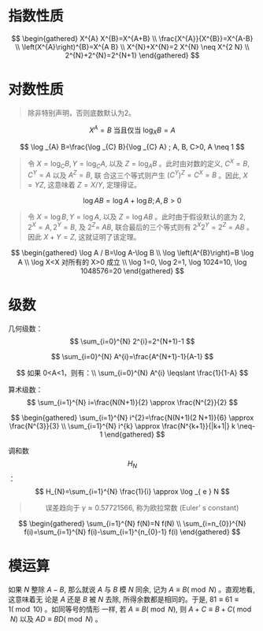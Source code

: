 # 指数性质

$$
\begin{gathered}
X^{A} X^{B}=X^{A+B} \\
\frac{X^{A}}{X^{B}}=X^{A-B} \\
\left(X^{A}\right)^{B}=X^{A B} \\
X^{N}+X^{N}=2 X^{N} \neq X^{2 N} \\
2^{N}+2^{N}=2^{N+1}
\end{gathered}
$$



# 对数性质

> 除非特别声明，否则底数默认为2。


$$
X^{A}=B \text { 当且仅当 } \log _{X} B=A
$$

$$
\log _{A} B=\frac{\log _{C} B}{\log _{C} A} ; A, B, C>0, A \neq 1
$$

> 令 $X=\log _{C} B, Y=\log _{C} A$, 以及 $Z=\log _{A} B$ 。此时由对数的定义, $C^{X}=B, C^{Y}=A$ 以及 $A^{Z}=B$, 联 合这三个等式则产生 $\left(C^{Y}\right)^{Z}=C^{X}=B$ 。因此, $X=Y Z$, 这意味着 $Z=X / Y$, 定理得证。


$$
\log A B=\log A+\log B ; A, B>0
$$

> 令 $X=\log B, Y=\log A$, 以及 $Z=\log A B$ 。此时由于假设默认的底为 $2,2^{X}=A, 2^{Y}=B$, 及 $2^{Z}=$ $A B$, 联合最后的三个等式则有 $2^{X} 2^{Y}=2^{Z}=A B$ 。因此 $X+Y=Z$, 这就证明了该定理。


$$
\begin{gathered}
\log A / B=\log A-\log B \\
\log \left(A^{B}\right)=B \log A \\
\log X<X 对所有的 X>0 成立 \\
\log 1=0, \log 2=1, \log 1024=10, \log 1048576=20
\end{gathered}
$$


# 级数

几何级数：
$$
\sum_{i=0}^{N} 2^{i}=2^{N+1}-1
$$

$$
\sum_{i=0}^{N} A^{i}=\frac{A^{N+1}-1}{A-1}
$$

$$
如果 0<A<1，则有：\\
\sum_{i=0}^{N} A^{i} \leqslant \frac{1}{1-A}
$$

算术级数：
$$
\sum_{i=1}^{N} i=\frac{N(N+1)}{2} \approx \frac{N^{2}}{2}
$$

$$
\begin{gathered}
\sum_{i=1}^{N} i^{2}=\frac{N(N+1)(2 N+1)}{6} \approx \frac{N^{3}}{3} \\
\sum_{i=1}^{N} i^{k} \approx \frac{N^{k+1}}{|k+1|} k \neq-1
\end{gathered}
$$



调和数$$H_N$$：
$$
H_{N}=\sum_{i=1}^{N} \frac{1}{i} \approx \log _{ e } N
$$

>$$\text { 误差趋向于 } \gamma \approx 0.57721566 \text {, 称为欧拉常数 (Euler' s constant) }$$

$$
\begin{gathered}
\sum_{i=1}^{N} f(N)=N f(N) \\
\sum_{i=n_{0}}^{N} f(i)=\sum_{i=1}^{N} f(i)-\sum_{i=1}^{n_{0}-1} f(i)
\end{gathered}
$$



# 模运算

如果 $N$ 整除 $A-B$, 那么就说 $A$ 与 $B$ 模 $N$ 同余, 记为 $A \equiv B(\bmod N)$ 。直观地看, 这意味着无 论是 $A$ 还是 $B$ 被 $N$ 去除, 所得余数都是相同的。于是, $81 \equiv 61 \equiv 1(\bmod 10)$ 。如同等号的情形 一样, 若 $A \equiv B(\bmod N)$, 则 $A+C \equiv B+C(\bmod N)$ 以及 $A D \equiv B D(\bmod N)$ 。



